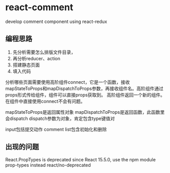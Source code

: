 # react-comment
develop comment component using react-redux

## 编程思路
1. 先分析需要怎么排版文件目录，
2. 再分析reducer、action
3. 搭建静态页面
4. 填入代码

分析哪些页面需要使用高阶组件connect，它是一个函数，接收mapStateToProps和mapDispatchToProps参数，再接收组件名。高阶组件通过props形式传给组件，组件可以直接props获取到。
高阶组件返回一个新的组件。
在组件中直接使用connect不会有问题。

mapStateToProps是返回属性对象
mapDispatchToProps是返回函数，此函数里会dispatch
dispatch参数为对象，肯定包含type键值对

input包括提交动作
comment list包含初始化和删除

## 出现的问题
React.PropTypes is deprecated since React 15.5.0, use the npm module prop-types instead  react/no-deprecated